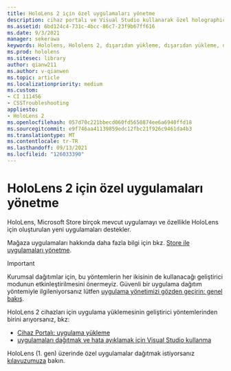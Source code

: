 ```yaml
---
title: HoloLens 2 için özel uygulamaları yönetme
description: cihaz portalı ve Visual Studio kullanarak özel holographic uygulamalarını HoloLens 2 cihazlara yüklemeyi, kaldırmayı ve dışarıdan yüklemeyi öğrenin.
ms.assetid: 6bd124c4-731c-4bcc-86c7-23f9b67ff616
ms.date: 9/3/2021
manager: sekerawa
keywords: Hololens, Hololens 2, dışarıdan yükleme, dışarıdan yükleme, dışarıdan yükleme, mağaza, UWP, uygulama, yükleme
ms.prod: hololens
ms.sitesec: library
author: qianw211
ms.author: v-qianwen
ms.topic: article
ms.localizationpriority: medium
ms.custom:
- CI 111456
- CSSTroubleshooting
appliesto:
- HoloLens 2
ms.openlocfilehash: 057d70c221bbecd060fd5650874ee6a6940ffd18
ms.sourcegitcommit: e9f746aa41139859edc12fbc21f926c9461da4b3
ms.translationtype: MT
ms.contentlocale: tr-TR
ms.lasthandoff: 09/13/2021
ms.locfileid: "126033390"
---
```

# <a name="manage-custom-apps-for-hololens-2"></a>HoloLens 2 için özel uygulamaları yönetme

HoloLens, Microsoft Store birçok mevcut uygulamayı ve özellikle HoloLens için oluşturulan yeni uygulamaları destekler. 

Mağaza uygulamaları hakkında daha fazla bilgi için bkz. [Store ile uygulamaları yönetme](holographic-store-apps.md).

> [!IMPORTANT]
> Kurumsal dağıtımlar için, bu yöntemlerin her ikisinin de kullanacağı geliştirici modunun etkinleştirilmesini önermeyiz. Güvenli bir uygulama dağıtım yöntemiyle ilgileniyorsanız lütfen [uygulama yönetimizi gözden geçirin: genel bakış](app-deploy-overview.md).

HoloLens 2 cihazları için uygulama yüklemesinin geliştirici yöntemlerinden birini arıyorsanız, bkz:

- [Cihaz Portalı: uygulama yükleme](/windows/mixed-reality/develop/platform-capabilities-and-apis/using-the-windows-device-portal#installing-an-app)
- [uygulamaları dağıtmak ve hata ayıklamak için Visual Studio kullanma](/windows/mixed-reality/develop/platform-capabilities-and-apis/using-visual-studio)

HoloLens (1. gen) üzerinde özel uygulamalar dağıtmak istiyorsanız [kılavuzumuza](holographic-custom-apps.md) bakın.


